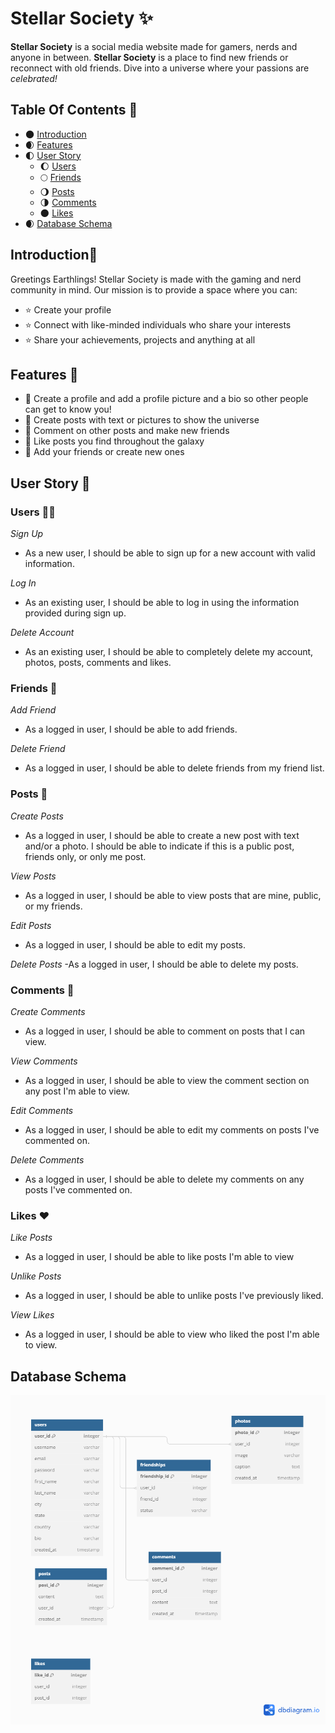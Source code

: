 # Stellar Society :sparkles:
__Stellar Society__ is a social media website made for gamers, nerds and anyone in between. __Stellar Society__ is a place to find new friends or reconnect with old friends. Dive into a universe where your passions are _celebrated!_

## Table Of Contents 📔
- 🌑 [Introduction](#introduction)
- 🌒 [Features](#features-)
- 🌓 [User Story](#user-story-)
  - 🌔 [Users](#users-)
  - 🌕 [Friends](#friends-)
  - 🌖 [Posts](#posts-)
  - 🌗 [Comments](#comments-)
  - 🌑 [Likes](#likes-%EF%B8%8F)
- 🌒 [Database Schema](#database-schema)

## Introduction👾 
Greetings Earthlings! Stellar Society is made with the gaming and nerd community in mind. Our mission is to provide a space where you can:
 - :star: Create your profile
 - :star: Connect with like-minded individuals who share your interests
 - :star: Share your achievements, projects and anything at all

## Features 🚀 
 - :star2: Create a profile and add a profile picture and a bio so other people can get to know you!
 - :star2: Create posts with text or pictures to show the universe
 - :star2: Comment on other posts and make new friends
 - :star2: Like posts you find throughout the galaxy 
 - :star2: Add your friends or create new ones

## User Story 📖
### Users 🧑‍🚀
 _Sign Up_
 - As a new user, I should be able to sign up for a new account with valid information.
 
 _Log In_
 - As an existing user, I should be able to log in using the information provided during sign up.
 
 _Delete Account_
 - As an existing user, I should be able to completely delete my account, photos, posts, comments and likes.

### Friends 🌌
_Add Friend_
- As a logged in user, I should be able to add friends.

_Delete Friend_
- As a logged in user, I should be able to delete friends from my friend list.

### Posts 📢
 _Create Posts_
 - As a logged in user, I should be able to create a new post with text and/or a photo. I should be able to indicate if this is a public post, friends only, or only me post.
 
 _View Posts_
 - As a logged in user, I should be able to view posts that are mine, public, or my friends.
 
 _Edit Posts_
 - As a logged in user, I should be able to edit my posts.
 
 _Delete Posts_
 -As a logged in user, I should be able to delete my posts.

### Comments 📝
_Create Comments_
- As a logged in user, I should be able to comment on posts that I can view.

_View Comments_
- As a logged in user, I should be able to view the comment section on any post I'm able to view.

_Edit Comments_
- As a logged in user, I should be able to edit my comments on posts I've commented on.

_Delete Comments_
- As a logged in user, I should be able to delete my comments on any posts I've commented on.

### Likes ❤️
_Like Posts_
- As a logged in user, I should be able to like posts I'm able to view

_Unlike Posts_
- As a logged in user, I should be able to unlike posts I've previously liked.

_View Likes_
- As a logged in user, I should be able to view who liked the post I'm able to view.

## Database Schema
![database_schema](https://github.com/eanorman/stellar-society/blob/main/docs/StellarSociety.png?raw=true)
